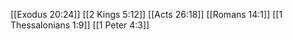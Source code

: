 [[Exodus 20:24]]
[[2 Kings 5:12]]
[[Acts 26:18]]
[[Romans 14:1]]
[[1 Thessalonians 1:9]]
[[1 Peter 4:3]]
